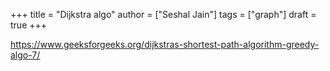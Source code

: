 +++
title = "Dijkstra algo"
author = ["Seshal Jain"]
tags = ["graph"]
draft = true
+++

<https://www.geeksforgeeks.org/dijkstras-shortest-path-algorithm-greedy-algo-7/>
